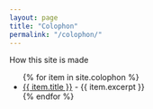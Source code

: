 ```yaml
---
layout: page
title: "Colophon"
permalink: "/colophon/"
---
```



How this site is made

<ul>
  {% for item in site.colophon %}
    <li>
      <a href="{{ item.url }}">{{ item.title }}</a>
      - {{ item.excerpt }}
    </li>
  {% endfor %}
</ul>